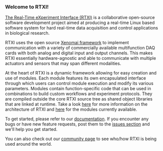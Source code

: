 
### Welcome to RTXI!

<a href="http://rtxi.org">The Real-Time eXperiment Interface (RTXI)</a> is a
collaborative open-source software development project aimed at producing a
real-time Linux based software system for hard real-time data acquisition and
control applications in biological research.

RTXI uses the open source <a href="http://xenomai.org">Xenomai framework</a> to
implement communication with a variety of commercially available multifunction
DAQ cards with both analog and digital input and output channels. This makes
RTXI essentially hardware-agnostic and able to communicate with multiple
actuators and sensors that may span different modalities.  

At the heart of RTXI is a dynamic framework allowing for easy creation and use
of modules. Each module features its own encapsulated interface through which
users can control module execution and modify its various parameters. Modules
contain function-specific code that can be used in combinations to build custom
workflows and experiment protocols. They are compiled outside the core RTXI
source tree as shared object libraries that are linked at runtime. Take a look
<a href="http://rtxi.org/docs/tutorials/2014/12/06/rtxi-architecture/">here</a>
for more information on the architecture of RTXI and 
<a href="http://rtxi.org/modules/">here</a> for the modules currently
available. 

To get started, please refer to our 
<a href="http://rtxi.org/docs/">documentation</a>. If you encounter any bugs or
have new feature requests, post them to the 
<a href="https://github.com/RTXI/rtxi/issues">issues section</a> and we'll help
you get started.

You can also check out our <a href="http://rtxi.org/community">community
page</a> to see who/how RTXI is being used around the world.
